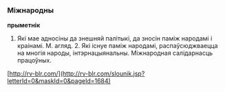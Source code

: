 ### Міжнародны
**прыметнік**

1. Які мае адносіны да знешняй палітыкі, да зносін паміж народамі і краінамі. М. агляд. 2. Які існуе паміж народамі, распаўсюджваецца на многія народы, інтэрнацыянальны. Міжнародная салідарнасць працоўных.

<a rel="author">[http://rv-blr.com/](http://rv-blr.com/slounik.jsp?letterId=0&maskId=0&pageId=1684)</a>
